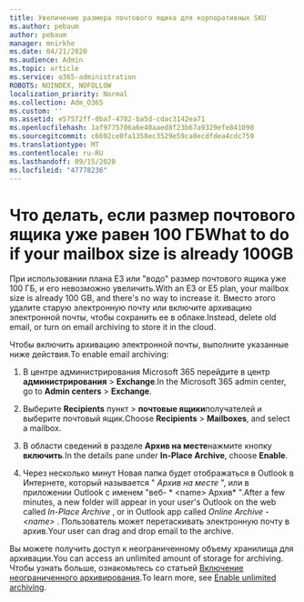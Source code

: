 ```yaml
---
title: Увеличение размера почтового ящика для корпоративных SKU
ms.author: pebaum
author: pebaum
manager: mnirkhe
ms.date: 04/21/2020
ms.audience: Admin
ms.topic: article
ms.service: o365-administration
ROBOTS: NOINDEX, NOFOLLOW
localization_priority: Normal
ms.collection: Adm_O365
ms.custom: ''
ms.assetid: e57572ff-0ba7-4782-ba5d-cdac3142ea71
ms.openlocfilehash: 1af9775706a6e40aaed8f23b67a9329efe841090
ms.sourcegitcommit: c6692ce0fa1358ec3529e59ca0ecdfdea4cdc759
ms.translationtype: MT
ms.contentlocale: ru-RU
ms.lasthandoff: 09/15/2020
ms.locfileid: "47778236"
---
```

# <a name="what-to-do-if-your-mailbox-size-is-already-100gb"></a><span data-ttu-id="a868b-102">Что делать, если размер почтового ящика уже равен 100 ГБ</span><span class="sxs-lookup"><span data-stu-id="a868b-102">What to do if your mailbox size is already 100GB</span></span>

<span data-ttu-id="a868b-103">При использовании плана E3 или "водо" размер почтового ящика уже 100 ГБ, и его невозможно увеличить.</span><span class="sxs-lookup"><span data-stu-id="a868b-103">With an E3 or E5 plan, your mailbox size is already 100 GB, and there's no way to increase it.</span></span> <span data-ttu-id="a868b-104">Вместо этого удалите старую электронную почту или включите архивацию электронной почты, чтобы сохранить ее в облаке.</span><span class="sxs-lookup"><span data-stu-id="a868b-104">Instead, delete old email, or turn on email archiving to store it in the cloud.</span></span> 
  
<span data-ttu-id="a868b-105">Чтобы включить архивацию электронной почты, выполните указанные ниже действия.</span><span class="sxs-lookup"><span data-stu-id="a868b-105">To enable email archiving:</span></span>
  
1. <span data-ttu-id="a868b-106">В центре администрирования Microsoft 365 перейдите в центр **администрирования** \> **Exchange**.</span><span class="sxs-lookup"><span data-stu-id="a868b-106">In the Microsoft 365 admin center, go to **Admin centers** \> **Exchange**.</span></span> 
    
2. <span data-ttu-id="a868b-107">Выберите **Recipients** пункт \> **почтовые ящики**получателей и выберите почтовый ящик.</span><span class="sxs-lookup"><span data-stu-id="a868b-107">Choose **Recipients** \> **Mailboxes**, and select a mailbox.</span></span> 
    
3. <span data-ttu-id="a868b-108">В области сведений в разделе **Архив на месте**нажмите кнопку **включить**.</span><span class="sxs-lookup"><span data-stu-id="a868b-108">In the details pane under **In-Place Archive**, choose **Enable**.</span></span> 
    
4. <span data-ttu-id="a868b-109">Через несколько минут Новая папка будет отображаться в Outlook в Интернете, который называется " *Архив на месте* ", или в приложении Outlook с именем "веб- \* \<name\> Архив\* ".</span><span class="sxs-lookup"><span data-stu-id="a868b-109">After a few minutes, a new folder will appear in your user's Outlook on the web called  *In-Place Archive*  , or in Outlook app called  *Online Archive - \<name\>*  .</span></span> <span data-ttu-id="a868b-110">Пользователь может перетаскивать электронную почту в архив.</span><span class="sxs-lookup"><span data-stu-id="a868b-110">Your user can drag and drop email to the archive.</span></span> 
    
<span data-ttu-id="a868b-111">Вы можете получить доступ к неограниченному объему хранилища для архивации.</span><span class="sxs-lookup"><span data-stu-id="a868b-111">You can access an unlimited amount of storage for archiving.</span></span> <span data-ttu-id="a868b-112">Чтобы узнать больше, ознакомьтесь со статьей [Включение неограниченного архивирования](https://docs.microsoft.com/microsoft-365/compliance/enable-unlimited-archiving).</span><span class="sxs-lookup"><span data-stu-id="a868b-112">To learn more, see [Enable unlimited archiving](https://docs.microsoft.com/microsoft-365/compliance/enable-unlimited-archiving).</span></span>
  

